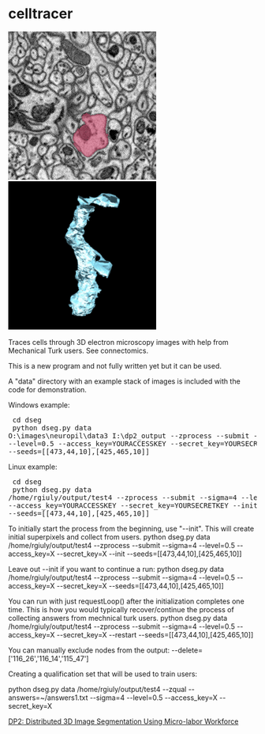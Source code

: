 celltracer
==========

![Alt attribute text Here](doc/dp2_300x300.gif)
![Alt attribute text Here](doc/movie_of_gial_cell_and_neuron_smaller.gif)


Traces cells through 3D electron microscopy images with help from Mechanical Turk users. See connectomics.


This is a new program and not fully written yet but it can be used.

A "data" directory with an example stack of images is included with the code for demonstration.


Windows example:
<br><pre>
cd dseg<br>
python dseg.py data O:\images\neuropil\data3 I:\dp2_output --zprocess --submit --sigma=4 --level=0.5 --access_key=YOURACCESSKEY --secret_key=YOURSECRETKEY --init  --seeds=[[473,44,10],[425,465,10]]
</pre>

Linux example:
<br><pre>
cd dseg<br>
python dseg.py data /home/rgiuly/output/test4 --zprocess --submit --sigma=4 --level=0.5 --access_key=YOURACCESSKEY --secret_key=YOURSECRETKEY --init  --seeds=[[473,44,10],[425,465,10]]
</pre>


To initially start the process from the beginning, use "--init". This will create initial superpixels and collect from users.
python dseg.py data /home/rgiuly/output/test4 --zprocess --submit --sigma=4 --level=0.5 --access_key=X --secret_key=X --init --seeds=[[473,44,10],[425,465,10]]


Leave out --init if you want to continue a run:
python dseg.py data /home/rgiuly/output/test4 --zprocess --submit --sigma=4 --level=0.5 --access_key=X --secret_key=X --seeds=[[473,44,10],[425,465,10]]


You can run with just requestLoop() after the initialization completes one time. This is how you would typically recover/continue the process of collecting answers from mechnical turk users.
python dseg.py data /home/rgiuly/output/test4 --zprocess --submit --sigma=4 --level=0.5 --access_key=X --secret_key=X --restart --seeds=[[473,44,10],[425,465,10]]


You can manually exclude nodes from the output:
--delete=[\'116_26\',\'116_14\',\'115_47\']



Creating a qualification set that will be used to train users:


python dseg.py data /home/rgiuly/output/test4 --zqual --answers=~/answers1.txt --sigma=4 --level=0.5 --access_key=X --secret_key=X



<a href=http://bioinformatics.oxfordjournals.org/content/29/10/1359> DP2: Distributed 3D Image Segmentation Using Micro-labor Workforce </a>



